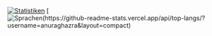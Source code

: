 [![Statistiken](https://github-readme-stats.vercel.app/api?username=luca-guettinger)](https://github.com/anuraghazra/github-readme-stats)
[![Sprachen(https://github-readme-stats.vercel.app/api/top-langs/?username=anuraghazra&layout=compact)](https://github.com/anuraghazra/github-readme-stats)
